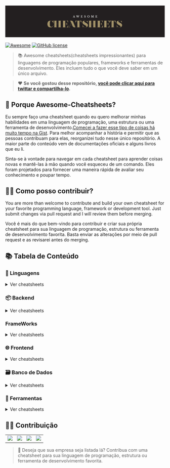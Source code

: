 ![AWESOME CHEATSHEETS LOGO](_images/awesome_cheatsheets_logo@2x.png)

[![Awesome](https://awesome.re/badge.svg)](https://awesome.re) [![GitHub license](https://img.shields.io/badge/license-MIT-blue.svg)](https://github.com/LeCoupa/awesome-cheatsheets/blob/master/LICENSE)

> 📚 Awesome cheatsheets(cheatsheets impressionantes) para linguagens de programação populares, frameworks e ferramentas de desenvolvimento. Eles incluem tudo o que você deve saber em um único arquivo.

> ❤️ **Se você gostou desse repositório, [você pode clicar aqui para twittar e compartilha-lo](https://ctt.ec/PHba4).**


## 🎩 Porque Awesome-Cheatsheets?

Eu sempre faço uma cheatsheet quando eu quero melhorar minhas habilidades em uma linguagem de programação, uma estrutura ou uma ferramenta de desenvolvimento.[Comecei a fazer esse tipo de coisas há muito tempo na Gist](https://gist.github.com/LeCoupa). Para melhor acompanhar a história e permitir que as pessoas contribuam para elas, reorganizei tudo nesse único repositório. A maior parte do conteúdo vem de documentações oficiais e alguns livros que eu li.

Sinta-se à vontade para navegar em cada cheatsheet para aprender coisas novas e mantê-las à mão quando você esqueceu de um comando. Eles foram projetados para fornecer uma maneira rápida de avaliar seu conhecimento e poupar tempo.


## 🙌🏼 Como posso contribuir?

You are more than welcome to contribute and build your own cheatsheet for your favorite programming language, framework or development tool. Just submit changes via pull request and I will review them before merging.

Você é mais do que bem-vindo para contribuir e criar sua própria cheatsheet para sua linguagem de programação, estrutura ou ferramenta de desenvolvimento favorita. Basta enviar as alterações por meio de pull request e as revisarei antes do merging.

## 📚 Tabela de Conteúdo

### 📃 Linguagens

<details>
<summary>Ver cheatsheets</summary>

#### Interface de comando de linha

* [Bash](languages/bash.sh)

#### Indispensavel

* [PHP](languages/php.php)

#### Funcional

* [JavaScript](languages/javascript.js)
</details>


### 📦 Backend

<details>
<summary>Ver cheatsheets</summary>

#### Python

* [Django](backend/django.py)

#### Javascript
  
* [Feathers.js](backend/feathers.js)
* [Node.js](backend/node.js)
</details>

### FrameWorks

<details>

<summary>Ver cheatsheets</summary>

#### PHP

* [Laravel](frameworks/Laravel.php)

</details>

### 🌐 Frontend

<details>
<summary>Ver cheatsheets</summary>

#### Básico

* [HTML5](frontend/html5.html)

#### Frameworks

* [Vue.js](frontend/vue.js)
</details>


### 🗃️ Banco de Dados

<details>
<summary>Ver cheatsheets</summary>

#### NoSQL

* [Redis](databases/redis.sh)
</details>


### 🔧 Ferramentas

<details>
<summary>Ver cheatsheets</summary>

#### Desenvolvimento

* [VIM](tools/vim.txt)
* [Xcode](tools/xcode.txt)

#### Infraestrutura

* [Docker](tools/docker.sh)
* [Kubernetes](tools/kubernetes.sh)
* [Nanobox Boxfile](tools/nanobox_boxfile.yml)
* [Nanobox CLI](tools/nanobox_cli.sh)
</details>


## 🙏🏻 Contribuição

<table>
  <tr>
    <td align="center">
      <a href="https://anyleads.com/" target="_blank"><img src="https://pbs.twimg.com/profile_images/838140522476761094/A4WpBe5M_400x400.jpg" height="64" /></a>
    </td>
    <td align="center">
      <a href="https://crisp.chat/" target="_blank"><img src="https://pbs.twimg.com/profile_images/651629444944273408/r5Kd_ifq_400x400.png" height="64" /></a>
    </td>
    <td align="center">
      <a href="https://hackr.io/" target="_blank"><img src="https://d1eq8vvyuam4eq.cloudfront.net/assets/images/code-images/code-apple-touch-icon-precomposed.png" height="64" /></a>
    </td>
    <td align="center">
      <a href="https://learnk8s.io/" target="_blank"><img src="https://pbs.twimg.com/profile_images/925127335573114880/9yCkEIe3_400x400.jpg" height="64" /></a>
    </td>
  </tr>
</table>

> 👋 Deseja que sua empresa seja listada lá? Contribua com uma cheatsheet para sua linguagem de programação, estrutura ou ferramenta de desenvolvimento favorita.
